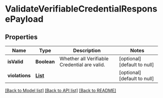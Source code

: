 # ValidateVerifiableCredentialResponsePayload
## Properties

| Name | Type | Description | Notes |
|------------ | ------------- | ------------- | -------------|
| **isValid** | **Boolean** | Whether all Verifiable Credential are valid. | [optional] [default to null] |
| **violations** | [**List**](VerifiableCredentialValidationResult_violations_inner.md) |  | [optional] [default to null] |

[[Back to Model list]](../README.md#documentation-for-models) [[Back to API list]](../README.md#documentation-for-api-endpoints) [[Back to README]](../README.md)

